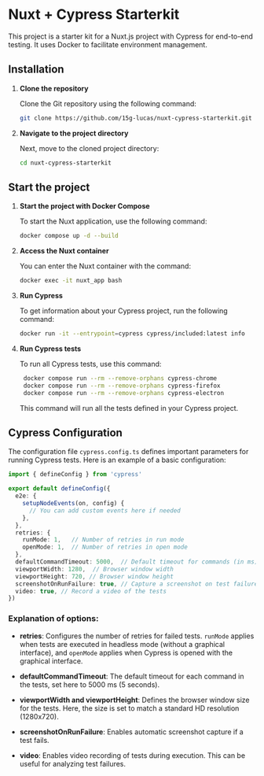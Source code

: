# Nuxt + Cypress Starterkit

This project is a starter kit for a Nuxt.js project with Cypress for end-to-end testing. It uses Docker to facilitate environment management.

## Installation

1. **Clone the repository**

   Clone the Git repository using the following command:

   ```bash
   git clone https://github.com/15g-lucas/nuxt-cypress-starterkit.git
   ```

2. **Navigate to the project directory**

   Next, move to the cloned project directory:

   ```bash
   cd nuxt-cypress-starterkit
   ```

## Start the project

1. **Start the project with Docker Compose**

   To start the Nuxt application, use the following command:

   ```bash
   docker compose up -d --build
   ```

2. **Access the Nuxt container**

   You can enter the Nuxt container with the command:

   ```bash
   docker exec -it nuxt_app bash
   ```

3. **Run Cypress**

   To get information about your Cypress project, run the following command:

   ```bash
   docker run -it --entrypoint=cypress cypress/included:latest info
   ```

4. **Run Cypress tests**

   To run all Cypress tests, use this command:

   ```bash
    docker compose run --rm --remove-orphans cypress-chrome
    docker compose run --rm --remove-orphans cypress-firefox
    docker compose run --rm --remove-orphans cypress-electron
   ```

   This command will run all the tests defined in your Cypress project.

## Cypress Configuration

The configuration file `cypress.config.ts` defines important parameters for running Cypress tests. Here is an example of a basic configuration:

```typescript
import { defineConfig } from 'cypress'

export default defineConfig({
  e2e: {
    setupNodeEvents(on, config) {
      // You can add custom events here if needed
    },
  },
  retries: {
    runMode: 1,   // Number of retries in run mode
    openMode: 1,  // Number of retries in open mode
  },
  defaultCommandTimeout: 5000,  // Default timeout for commands (in ms)
  viewportWidth: 1280,  // Browser window width
  viewportHeight: 720, // Browser window height
  screenshotOnRunFailure: true, // Capture a screenshot on test failure
  video: true, // Record a video of the tests
})
```

### Explanation of options:

- **retries**: Configures the number of retries for failed tests. `runMode` applies when tests are executed in headless mode (without a graphical interface), and `openMode` applies when Cypress is opened with the graphical interface.

- **defaultCommandTimeout**: The default timeout for each command in the tests, set here to 5000 ms (5 seconds).

- **viewportWidth and viewportHeight**: Defines the browser window size for the tests. Here, the size is set to match a standard HD resolution (1280x720).

- **screenshotOnRunFailure**: Enables automatic screenshot capture if a test fails.

- **video**: Enables video recording of tests during execution. This can be useful for analyzing test failures.